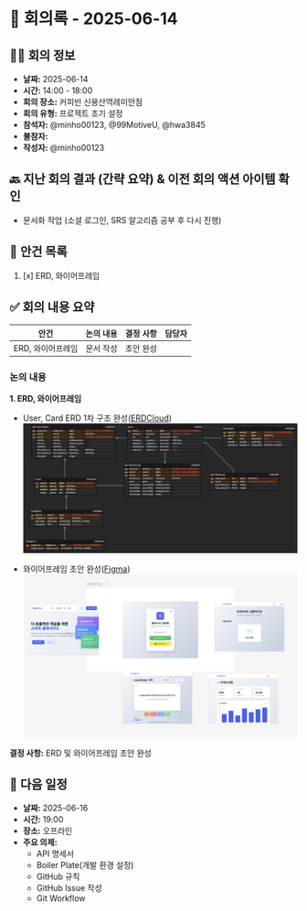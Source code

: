 # 📅 회의록 - 2025-06-14

## 🧑‍💻 회의 정보

- **날짜:** 2025-06-14
- **시간:** 14:00 - 18:00
- **회의 장소:** 커피빈 신용산역레미안점
- **회의 유형:** 프로젝트 초기 설정
- **참석자:** @minho00123, @99MotiveU, @hwa3845
- **불참자:**
- **작성자:** @minho00123

## 🔙 지난 회의 결과 (간략 요약) & 이전 회의 액션 아이템 확인

- 문서화 작업 (소셜 로그인, SRS 알고리즘 공부 후 다시 진행)

## 📌 안건 목록

1. [x] ERD, 와이어프레임

## ✅ 회의 내용 요약

| 안건              | 논의 내용 | 결정 사항 | 담당자 |
| ----------------- | --------- | --------- | ------ |
| ERD, 와이어프레임 | 문서 작성 | 초안 완성 |        |

### 논의 내용

**1. ERD, 와이어프레임**

- User, Card ERD 1차 구조 완성([ERDCloud](https://www.erdcloud.com/d/jQppx8LteKg3McE2P))
  ![alt text](image.png)

- 와이어프레임 초안 완성([Figma](https://www.figma.com/design/TsOhGto0SoP0jaHeRHn0y6/Qversity?node-id=0-1&t=j1dEpZL9RGktKKWG-1))
  ![alt text](image-1.png)

**결정 사항:** ERD 및 와이어프레임 초안 완성

## 📅 다음 일정

- **날짜:** 2025-06-16
- **시간:** 19:00
- **장소:** 오프라인
- **주요 의제:**
  - API 명세서
  - Boiler Plate(개발 환경 설정)
  - GitHub 규칙
  - GitHub Issue 작성
  - Git Workflow
